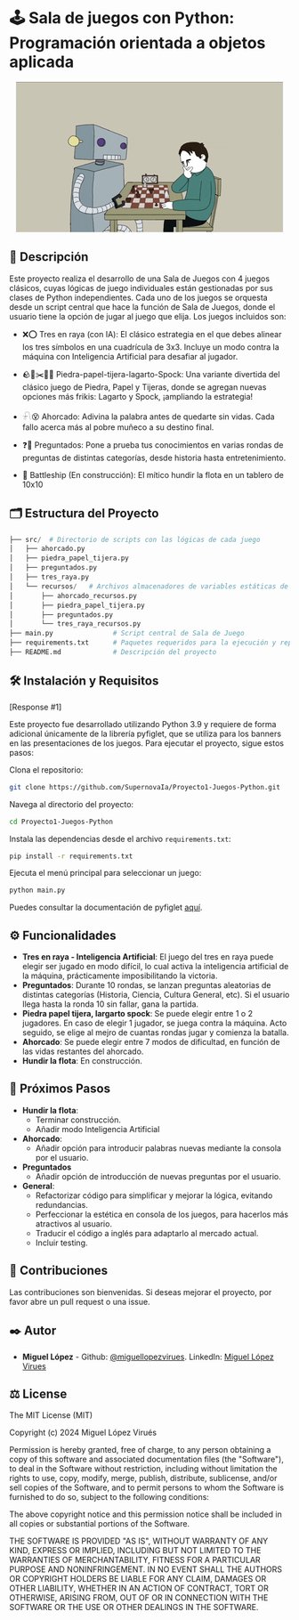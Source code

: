 # 🕹️ Sala de juegos con Python: Programación orientada a objetos aplicada
<p align="center">
  <img src="assets/gamezone.gif" alt="alt text" title="Title">
</p>

## 📖 Descripción
Este proyecto realiza el desarrollo de una Sala de Juegos con 4 juegos clásicos, cuyas lógicas de juego individuales están gestionadas por sus clases de Python independientes. Cada uno de los juegos se orquesta desde un script central que hace la función de Sala de Juegos, donde el usuario tiene la opción de jugar al juego que elija. Los juegos incluidos son:

- ❌⭕ Tres en raya (con IA): El clásico estrategia en el que debes alinear los tres símbolos en una cuadrícula de 3x3. Incluye un modo contra la máquina con Inteligencia Artificial para desafiar al jugador.

- 🪨🖖✂️🦎🖖 Piedra-papel-tijera-lagarto-Spock: Una variante divertida del clásico juego de Piedra, Papel y Tijeras, donde se agregan nuevas opciones más frikis: Lagarto y Spock, ¡ampliando la estrategia!

- 𓍯😵 Ahorcado: Adivina la palabra antes de quedarte sin vidas. Cada fallo acerca más al pobre muñeco a su destino final.

- ❓🧠 Preguntados: Pone a prueba tus conocimientos en varias rondas de preguntas de distintas categorías, desde historia hasta entretenimiento.
  
- 🚢 Battleship (En construcción): El mítico hundir la flota en un tablero de 10x10

## 🗂️ Estructura del Proyecto
```python
├── src/  # Directorio de scripts con las lógicas de cada juego
│   ├── ahorcado.py
│   ├── piedra_papel_tijera.py
│   ├── preguntados.py
│   ├── tres_raya.py            
│   └── recursos/   # Archivos almacenadores de variables estáticas de cada uno de los juegos 
│       ├── ahorcado_recursos.py     
│       ├── piedra_papel_tijera.py   
│       ├── preguntados.py          
│       └── tres_raya_recursos.py    
├── main.py               # Script central de Sala de Juego
├── requirements.txt      # Paquetes requeridos para la ejecución y reproducción del proyecto
├── README.md             # Descripción del proyecto
```
## 🛠️ Instalación y Requisitos
[Response #1]

Este proyecto fue desarrollado utilizando Python 3.9 y requiere de forma adicional únicamente de la librería pyfiglet, que se utiliza para los banners en las presentaciones de los juegos. Para ejecutar el proyecto, sigue estos pasos:

Clona el repositorio:

```bash
git clone https://github.com/SupernovaIa/Proyecto1-Juegos-Python.git
```

Navega al directorio del proyecto:

```bash
cd Proyecto1-Juegos-Python
```

Instala las dependencias desde el archivo `requirements.txt`:

```bash
pip install -r requirements.txt
```

Ejecuta el menú principal para seleccionar un juego:

```bash
python main.py
```

Puedes consultar la documentación de pyfiglet [aquí](https://github.com/pwaller/pyfiglet).

## ⚙️ Funcionalidades
- **Tres en raya - Inteligencia Artificial**: El juego del tres en raya puede elegir ser jugado en modo difícil, lo cual activa la inteligencia artificial de la máquina, prácticamente imposibilitando la victoria.
- **Preguntados**: Durante 10 rondas, se lanzan preguntas aleatorias de distintas categorías (Historia, Ciencia, Cultura General, etc). Si el usuario llega hasta la ronda 10 sin fallar, gana la partida.
- **Piedra papel tijera, largarto spock**: Se puede elegir entre 1 o 2 jugadores. En caso de elegir 1 jugador, se juega contra la máquina. Acto seguido, se elige al mejro de cuantas rondas jugar y comienza la batalla.
- **Ahorcado**: Se puede elegir entre 7 modos de dificultad, en función de las vidas restantes del ahorcado.
- **Hundir la flota**: En construcción.

## 🔄 Próximos Pasos
- **Hundir la flota**:
  - Terminar construcción.
  - Añadir modo Inteligencia Artificial
- **Ahorcado**:
  - Añadir opción para introducir palabras nuevas mediante la consola por el usuario.
- **Preguntados**
  - Añadir opción de introducción de nuevas preguntas por  el usuario.
- **General**:
  - Refactorizar código para simplificar y mejorar la lógica, evitando redundancias.
  - Perfeccionar la estética en consola de los juegos, para hacerlos más atractivos al usuario.
  - Traducir el código a inglés para adaptarlo al mercado actual.
  - Incluir testing.

## 🤝 Contribuciones
Las contribuciones son bienvenidas. Si deseas mejorar el proyecto, por favor abre un pull request o una issue.

## ✒️ Autor
- **Miguel López** - Github: [@miguellopezvirues](https://github.com/miguellopezvirues). LinkedIn: [Miguel López Virues](https://www.linkedin.com/in/miguellopezvirues/)

## ⚖️ License
The MIT License (MIT)

Copyright (c) 2024 Miguel López Virués

Permission is hereby granted, free of charge, to any person obtaining a copy of this software and associated documentation files (the "Software"), to deal in the Software without restriction, including without limitation the rights to use, copy, modify, merge, publish, distribute, sublicense, and/or sell copies of the Software, and to permit persons to whom the Software is furnished to do so, subject to the following conditions:

The above copyright notice and this permission notice shall be included in all copies or substantial portions of the Software.

THE SOFTWARE IS PROVIDED "AS IS", WITHOUT WARRANTY OF ANY KIND, EXPRESS OR IMPLIED, INCLUDING BUT NOT LIMITED TO THE WARRANTIES OF MERCHANTABILITY, FITNESS FOR A PARTICULAR PURPOSE AND NONINFRINGEMENT. IN NO EVENT SHALL THE AUTHORS OR COPYRIGHT HOLDERS BE LIABLE FOR ANY CLAIM, DAMAGES OR OTHER LIABILITY, WHETHER IN AN ACTION OF CONTRACT, TORT OR OTHERWISE, ARISING FROM, OUT OF OR IN CONNECTION WITH THE SOFTWARE OR THE USE OR OTHER DEALINGS IN THE SOFTWARE.
